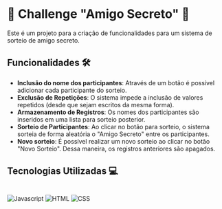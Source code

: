 # 🎁 Challenge "Amigo Secreto" 🧧

Este é um projeto para a criação de funcionalidades para um sistema de sorteio de amigo secreto.

## Funcionalidades 🛠️
- **Inclusão do nome dos participantes**: Através de um botão é possível adicionar cada participante do sorteio.
- **Exclusão de Repetições**: O sistema impede a inclusão de valores repetidos (desde que sejam escritos da mesma forma).
- **Armazenamento de Registros**: Os nomes dos participantes são inseridos em uma lista para sorteio posterior.
- **Sorteio de Participantes**: Ao clicar no botão para sorteio, o sistema sorteia de forma aleatória o "Amigo Secreto" entre os participantes.
- **Novo sorteio**: É possível realizar um novo sorteio ao clicar no botão "Novo Sorteio". Dessa maneira, os registros anteriores são apagados.


## Tecnologias Utilizadas 💻

<div stryle="display: inline_block"><br/>
    <img align alt="Javascript" src="https://img.shields.io/badge/javascript-%23323330.svg?style=for-the-badge&logo=javascript&logoColor=%23F7DF1E">
    <img align alt="HTML" src="https://img.shields.io/badge/html5-%23E34F26.svg?style=for-the-badge&logo=html5&logoColor=white">
    <img align alt="CSS" src="https://img.shields.io/badge/css3-%231572B6.svg?style=for-the-badge&logo=css3&logoColor=white">
</div>
